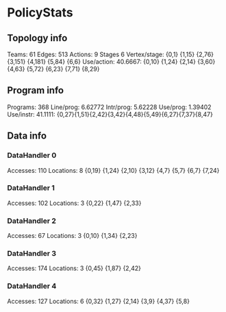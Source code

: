 # PolicyStats
## Topology info
Teams:		61
Edges:		513
Actions:	9
Stages		6
Vertex/stage:	{0,1} {1,15} {2,76} {3,151} {4,181} {5,84} {6,6} 
Use/action:	40.6667: {0,10} {1,24} {2,14} {3,60} {4,63} {5,72} {6,23} {7,71} {8,29} 

## Program info
Programs:	368
Line/prog:	6.62772
Intr/prog:	5.62228
Use/prog:	1.39402
Use/instr:	41.1111: {0,27}{1,51}{2,42}{3,42}{4,48}{5,49}{6,27}{7,37}{8,47}

## Data info

### DataHandler 0
Accesses:	110
Locations:	8
{0,19} {1,24} {2,10} {3,12} {4,7} {5,7} {6,7} {7,24} 

### DataHandler 1
Accesses:	102
Locations:	3
{0,22} {1,47} {2,33} 

### DataHandler 2
Accesses:	67
Locations:	3
{0,10} {1,34} {2,23} 

### DataHandler 3
Accesses:	174
Locations:	3
{0,45} {1,87} {2,42} 

### DataHandler 4
Accesses:	127
Locations:	6
{0,32} {1,27} {2,14} {3,9} {4,37} {5,8} 